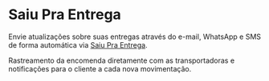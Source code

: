 # Saiu Pra Entrega

Envie atualizações sobre suas entregas através do e-mail, WhatsApp e SMS de forma automática via [Saiu Pra Entrega](https://lp.saiupraentrega.com.br/).

Rastreamento da encomenda diretamente com as transportadoras e notificações para o cliente a cada nova movimentação.

